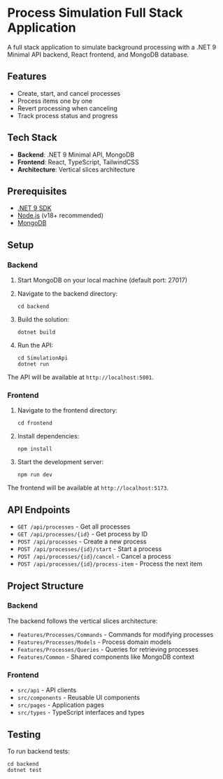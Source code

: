 # Process Simulation Full Stack Application

A full stack application to simulate background processing with a .NET 9 Minimal API backend, React frontend, and MongoDB database.

## Features

- Create, start, and cancel processes
- Process items one by one
- Revert processing when canceling
- Track process status and progress

## Tech Stack

- **Backend**: .NET 9 Minimal API, MongoDB
- **Frontend**: React, TypeScript, TailwindCSS
- **Architecture**: Vertical slices architecture

## Prerequisites

- [.NET 9 SDK](https://dotnet.microsoft.com/download)
- [Node.js](https://nodejs.org/) (v18+ recommended)
- [MongoDB](https://www.mongodb.com/try/download/community)

## Setup

### Backend

1. Start MongoDB on your local machine (default port: 27017)

2. Navigate to the backend directory:

   ```
   cd backend
   ```

3. Build the solution:

   ```
   dotnet build
   ```

4. Run the API:
   ```
   cd SimulationApi
   dotnet run
   ```

The API will be available at `http://localhost:5001`.

### Frontend

1. Navigate to the frontend directory:

   ```
   cd frontend
   ```

2. Install dependencies:

   ```
   npm install
   ```

3. Start the development server:
   ```
   npm run dev
   ```

The frontend will be available at `http://localhost:5173`.

## API Endpoints

- `GET /api/processes` - Get all processes
- `GET /api/processes/{id}` - Get process by ID
- `POST /api/processes` - Create a new process
- `POST /api/processes/{id}/start` - Start a process
- `POST /api/processes/{id}/cancel` - Cancel a process
- `POST /api/processes/{id}/process-item` - Process the next item

## Project Structure

### Backend

The backend follows the vertical slices architecture:

- `Features/Processes/Commands` - Commands for modifying processes
- `Features/Processes/Models` - Process domain models
- `Features/Processes/Queries` - Queries for retrieving processes
- `Features/Common` - Shared components like MongoDB context

### Frontend

- `src/api` - API clients
- `src/components` - Reusable UI components
- `src/pages` - Application pages
- `src/types` - TypeScript interfaces and types

## Testing

To run backend tests:

```
cd backend
dotnet test
```
